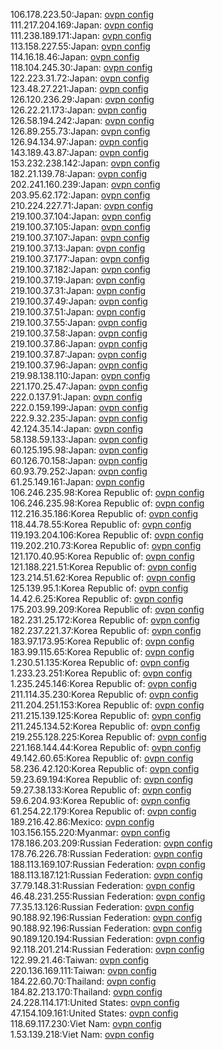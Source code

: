 106.178.223.50:Japan: [ovpn config](vpn/106_178_223_50.ovpn)  
111.217.204.169:Japan: [ovpn config](vpn/111_217_204_169.ovpn)  
111.238.189.171:Japan: [ovpn config](vpn/111_238_189_171.ovpn)  
113.158.227.55:Japan: [ovpn config](vpn/113_158_227_55.ovpn)  
114.16.18.46:Japan: [ovpn config](vpn/114_16_18_46.ovpn)  
118.104.245.30:Japan: [ovpn config](vpn/118_104_245_30.ovpn)  
122.223.31.72:Japan: [ovpn config](vpn/122_223_31_72.ovpn)  
123.48.27.221:Japan: [ovpn config](vpn/123_48_27_221.ovpn)  
126.120.236.29:Japan: [ovpn config](vpn/126_120_236_29.ovpn)  
126.22.21.173:Japan: [ovpn config](vpn/126_22_21_173.ovpn)  
126.58.194.242:Japan: [ovpn config](vpn/126_58_194_242.ovpn)  
126.89.255.73:Japan: [ovpn config](vpn/126_89_255_73.ovpn)  
126.94.134.97:Japan: [ovpn config](vpn/126_94_134_97.ovpn)  
143.189.43.87:Japan: [ovpn config](vpn/143_189_43_87.ovpn)  
153.232.238.142:Japan: [ovpn config](vpn/153_232_238_142.ovpn)  
182.21.139.78:Japan: [ovpn config](vpn/182_21_139_78.ovpn)  
202.241.160.239:Japan: [ovpn config](vpn/202_241_160_239.ovpn)  
203.95.62.172:Japan: [ovpn config](vpn/203_95_62_172.ovpn)  
210.224.227.71:Japan: [ovpn config](vpn/210_224_227_71.ovpn)  
219.100.37.104:Japan: [ovpn config](vpn/219_100_37_104.ovpn)  
219.100.37.105:Japan: [ovpn config](vpn/219_100_37_105.ovpn)  
219.100.37.107:Japan: [ovpn config](vpn/219_100_37_107.ovpn)  
219.100.37.13:Japan: [ovpn config](vpn/219_100_37_13.ovpn)  
219.100.37.177:Japan: [ovpn config](vpn/219_100_37_177.ovpn)  
219.100.37.182:Japan: [ovpn config](vpn/219_100_37_182.ovpn)  
219.100.37.19:Japan: [ovpn config](vpn/219_100_37_19.ovpn)  
219.100.37.31:Japan: [ovpn config](vpn/219_100_37_31.ovpn)  
219.100.37.49:Japan: [ovpn config](vpn/219_100_37_49.ovpn)  
219.100.37.51:Japan: [ovpn config](vpn/219_100_37_51.ovpn)  
219.100.37.55:Japan: [ovpn config](vpn/219_100_37_55.ovpn)  
219.100.37.58:Japan: [ovpn config](vpn/219_100_37_58.ovpn)  
219.100.37.86:Japan: [ovpn config](vpn/219_100_37_86.ovpn)  
219.100.37.87:Japan: [ovpn config](vpn/219_100_37_87.ovpn)  
219.100.37.96:Japan: [ovpn config](vpn/219_100_37_96.ovpn)  
219.98.138.110:Japan: [ovpn config](vpn/219_98_138_110.ovpn)  
221.170.25.47:Japan: [ovpn config](vpn/221_170_25_47.ovpn)  
222.0.137.91:Japan: [ovpn config](vpn/222_0_137_91.ovpn)  
222.0.159.199:Japan: [ovpn config](vpn/222_0_159_199.ovpn)  
222.9.32.235:Japan: [ovpn config](vpn/222_9_32_235.ovpn)  
42.124.35.14:Japan: [ovpn config](vpn/42_124_35_14.ovpn)  
58.138.59.133:Japan: [ovpn config](vpn/58_138_59_133.ovpn)  
60.125.195.98:Japan: [ovpn config](vpn/60_125_195_98.ovpn)  
60.126.70.158:Japan: [ovpn config](vpn/60_126_70_158.ovpn)  
60.93.79.252:Japan: [ovpn config](vpn/60_93_79_252.ovpn)  
61.25.149.161:Japan: [ovpn config](vpn/61_25_149_161.ovpn)  
106.246.235.98:Korea Republic of: [ovpn config](vpn/106_246_235_98.ovpn)  
106.246.235.98:Korea Republic of: [ovpn config](vpn/106_246_235_98.ovpn)  
112.216.35.186:Korea Republic of: [ovpn config](vpn/112_216_35_186.ovpn)  
118.44.78.55:Korea Republic of: [ovpn config](vpn/118_44_78_55.ovpn)  
119.193.204.106:Korea Republic of: [ovpn config](vpn/119_193_204_106.ovpn)  
119.202.210.73:Korea Republic of: [ovpn config](vpn/119_202_210_73.ovpn)  
121.170.40.95:Korea Republic of: [ovpn config](vpn/121_170_40_95.ovpn)  
121.188.221.51:Korea Republic of: [ovpn config](vpn/121_188_221_51.ovpn)  
123.214.51.62:Korea Republic of: [ovpn config](vpn/123_214_51_62.ovpn)  
125.139.95.1:Korea Republic of: [ovpn config](vpn/125_139_95_1.ovpn)  
14.42.6.25:Korea Republic of: [ovpn config](vpn/14_42_6_25.ovpn)  
175.203.99.209:Korea Republic of: [ovpn config](vpn/175_203_99_209.ovpn)  
182.231.25.172:Korea Republic of: [ovpn config](vpn/182_231_25_172.ovpn)  
182.237.221.37:Korea Republic of: [ovpn config](vpn/182_237_221_37.ovpn)  
183.97.173.95:Korea Republic of: [ovpn config](vpn/183_97_173_95.ovpn)  
183.99.115.65:Korea Republic of: [ovpn config](vpn/183_99_115_65.ovpn)  
1.230.51.135:Korea Republic of: [ovpn config](vpn/1_230_51_135.ovpn)  
1.233.23.251:Korea Republic of: [ovpn config](vpn/1_233_23_251.ovpn)  
1.235.245.146:Korea Republic of: [ovpn config](vpn/1_235_245_146.ovpn)  
211.114.35.230:Korea Republic of: [ovpn config](vpn/211_114_35_230.ovpn)  
211.204.251.153:Korea Republic of: [ovpn config](vpn/211_204_251_153.ovpn)  
211.215.139.125:Korea Republic of: [ovpn config](vpn/211_215_139_125.ovpn)  
211.245.134.52:Korea Republic of: [ovpn config](vpn/211_245_134_52.ovpn)  
219.255.128.225:Korea Republic of: [ovpn config](vpn/219_255_128_225.ovpn)  
221.168.144.44:Korea Republic of: [ovpn config](vpn/221_168_144_44.ovpn)  
49.142.60.65:Korea Republic of: [ovpn config](vpn/49_142_60_65.ovpn)  
58.236.42.120:Korea Republic of: [ovpn config](vpn/58_236_42_120.ovpn)  
59.23.69.194:Korea Republic of: [ovpn config](vpn/59_23_69_194.ovpn)  
59.27.38.133:Korea Republic of: [ovpn config](vpn/59_27_38_133.ovpn)  
59.6.204.93:Korea Republic of: [ovpn config](vpn/59_6_204_93.ovpn)  
61.254.22.179:Korea Republic of: [ovpn config](vpn/61_254_22_179.ovpn)  
189.216.42.86:Mexico: [ovpn config](vpn/189_216_42_86.ovpn)  
103.156.155.220:Myanmar: [ovpn config](vpn/103_156_155_220.ovpn)  
178.186.203.209:Russian Federation: [ovpn config](vpn/178_186_203_209.ovpn)  
178.76.226.78:Russian Federation: [ovpn config](vpn/178_76_226_78.ovpn)  
188.113.169.107:Russian Federation: [ovpn config](vpn/188_113_169_107.ovpn)  
188.113.187.121:Russian Federation: [ovpn config](vpn/188_113_187_121.ovpn)  
37.79.148.31:Russian Federation: [ovpn config](vpn/37_79_148_31.ovpn)  
46.48.231.255:Russian Federation: [ovpn config](vpn/46_48_231_255.ovpn)  
77.35.13.126:Russian Federation: [ovpn config](vpn/77_35_13_126.ovpn)  
90.188.92.196:Russian Federation: [ovpn config](vpn/90_188_92_196.ovpn)  
90.188.92.196:Russian Federation: [ovpn config](vpn/90_188_92_196.ovpn)  
90.189.120.194:Russian Federation: [ovpn config](vpn/90_189_120_194.ovpn)  
92.118.201.214:Russian Federation: [ovpn config](vpn/92_118_201_214.ovpn)  
122.99.21.46:Taiwan: [ovpn config](vpn/122_99_21_46.ovpn)  
220.136.169.111:Taiwan: [ovpn config](vpn/220_136_169_111.ovpn)  
184.22.60.70:Thailand: [ovpn config](vpn/184_22_60_70.ovpn)  
184.82.213.170:Thailand: [ovpn config](vpn/184_82_213_170.ovpn)  
24.228.114.171:United States: [ovpn config](vpn/24_228_114_171.ovpn)  
47.154.109.161:United States: [ovpn config](vpn/47_154_109_161.ovpn)  
118.69.117.230:Viet Nam: [ovpn config](vpn/118_69_117_230.ovpn)  
1.53.139.218:Viet Nam: [ovpn config](vpn/1_53_139_218.ovpn)  
